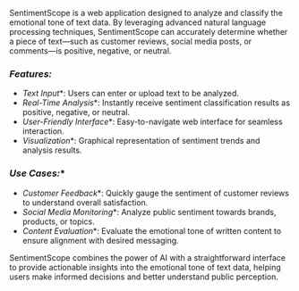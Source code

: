 SentimentScope is a web application designed to analyze and classify the emotional tone of text data. By leveraging advanced natural language processing techniques, SentimentScope can accurately determine whether a piece of text—such as customer reviews, social media posts, or comments—is positive, negative, or neutral. 

### *Features:*

- *Text Input**: Users can enter or upload text to be analyzed.
- *Real-Time Analysis**: Instantly receive sentiment classification results as positive, negative, or neutral.
- *User-Friendly Interface**: Easy-to-navigate web interface for seamless interaction.
- *Visualization**: Graphical representation of sentiment trends and analysis results.

### *Use Cases:**

- *Customer Feedback**: Quickly gauge the sentiment of customer reviews to understand overall satisfaction.
- *Social Media Monitoring**: Analyze public sentiment towards brands, products, or topics.
- *Content Evaluation**: Evaluate the emotional tone of written content to ensure alignment with desired messaging.

SentimentScope combines the power of AI with a straightforward interface to provide actionable insights into the emotional tone of text data, helping users make informed decisions and better understand public perception.
